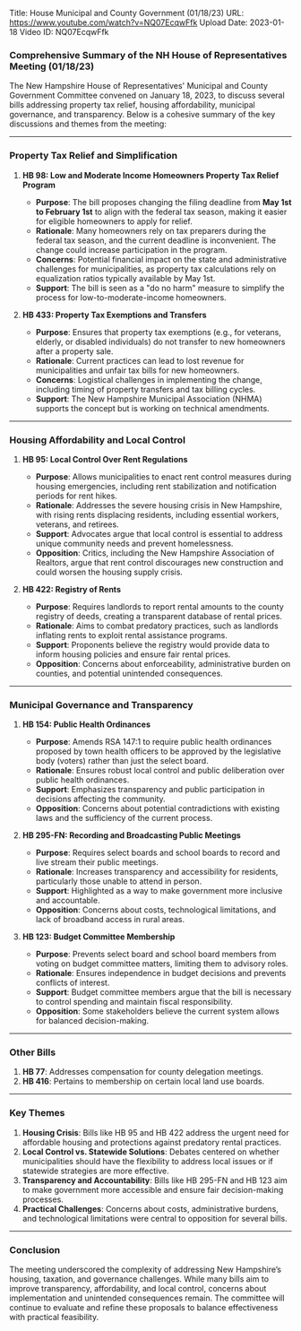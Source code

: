 Title: House Municipal and County Government (01/18/23)
URL: https://www.youtube.com/watch?v=NQ07EcqwFfk
Upload Date: 2023-01-18
Video ID: NQ07EcqwFfk

### Comprehensive Summary of the NH House of Representatives Meeting (01/18/23)

The New Hampshire House of Representatives' Municipal and County Government Committee convened on January 18, 2023, to discuss several bills addressing property tax relief, housing affordability, municipal governance, and transparency. Below is a cohesive summary of the key discussions and themes from the meeting:

---

### **Property Tax Relief and Simplification**
1. **HB 98: Low and Moderate Income Homeowners Property Tax Relief Program**
   - **Purpose**: The bill proposes changing the filing deadline from **May 1st to February 1st** to align with the federal tax season, making it easier for eligible homeowners to apply for relief.
   - **Rationale**: Many homeowners rely on tax preparers during the federal tax season, and the current deadline is inconvenient. The change could increase participation in the program.
   - **Concerns**: Potential financial impact on the state and administrative challenges for municipalities, as property tax calculations rely on equalization ratios typically available by May 1st.
   - **Support**: The bill is seen as a "do no harm" measure to simplify the process for low-to-moderate-income homeowners.

2. **HB 433: Property Tax Exemptions and Transfers**
   - **Purpose**: Ensures that property tax exemptions (e.g., for veterans, elderly, or disabled individuals) do not transfer to new homeowners after a property sale.
   - **Rationale**: Current practices can lead to lost revenue for municipalities and unfair tax bills for new homeowners.
   - **Concerns**: Logistical challenges in implementing the change, including timing of property transfers and tax billing cycles.
   - **Support**: The New Hampshire Municipal Association (NHMA) supports the concept but is working on technical amendments.

---

### **Housing Affordability and Local Control**
1. **HB 95: Local Control Over Rent Regulations**
   - **Purpose**: Allows municipalities to enact rent control measures during housing emergencies, including rent stabilization and notification periods for rent hikes.
   - **Rationale**: Addresses the severe housing crisis in New Hampshire, with rising rents displacing residents, including essential workers, veterans, and retirees.
   - **Support**: Advocates argue that local control is essential to address unique community needs and prevent homelessness.
   - **Opposition**: Critics, including the New Hampshire Association of Realtors, argue that rent control discourages new construction and could worsen the housing supply crisis.

2. **HB 422: Registry of Rents**
   - **Purpose**: Requires landlords to report rental amounts to the county registry of deeds, creating a transparent database of rental prices.
   - **Rationale**: Aims to combat predatory practices, such as landlords inflating rents to exploit rental assistance programs.
   - **Support**: Proponents believe the registry would provide data to inform housing policies and ensure fair rental prices.
   - **Opposition**: Concerns about enforceability, administrative burden on counties, and potential unintended consequences.

---

### **Municipal Governance and Transparency**
1. **HB 154: Public Health Ordinances**
   - **Purpose**: Amends RSA 147:1 to require public health ordinances proposed by town health officers to be approved by the legislative body (voters) rather than just the select board.
   - **Rationale**: Ensures robust local control and public deliberation over public health ordinances.
   - **Support**: Emphasizes transparency and public participation in decisions affecting the community.
   - **Opposition**: Concerns about potential contradictions with existing laws and the sufficiency of the current process.

2. **HB 295-FN: Recording and Broadcasting Public Meetings**
   - **Purpose**: Requires select boards and school boards to record and live stream their public meetings.
   - **Rationale**: Increases transparency and accessibility for residents, particularly those unable to attend in person.
   - **Support**: Highlighted as a way to make government more inclusive and accountable.
   - **Opposition**: Concerns about costs, technological limitations, and lack of broadband access in rural areas.

3. **HB 123: Budget Committee Membership**
   - **Purpose**: Prevents select board and school board members from voting on budget committee matters, limiting them to advisory roles.
   - **Rationale**: Ensures independence in budget decisions and prevents conflicts of interest.
   - **Support**: Budget committee members argue that the bill is necessary to control spending and maintain fiscal responsibility.
   - **Opposition**: Some stakeholders believe the current system allows for balanced decision-making.

---

### **Other Bills**
1. **HB 77**: Addresses compensation for county delegation meetings.
2. **HB 416**: Pertains to membership on certain local land use boards.

---

### **Key Themes**
1. **Housing Crisis**: Bills like HB 95 and HB 422 address the urgent need for affordable housing and protections against predatory rental practices.
2. **Local Control vs. Statewide Solutions**: Debates centered on whether municipalities should have the flexibility to address local issues or if statewide strategies are more effective.
3. **Transparency and Accountability**: Bills like HB 295-FN and HB 123 aim to make government more accessible and ensure fair decision-making processes.
4. **Practical Challenges**: Concerns about costs, administrative burdens, and technological limitations were central to opposition for several bills.

---

### **Conclusion**
The meeting underscored the complexity of addressing New Hampshire’s housing, taxation, and governance challenges. While many bills aim to improve transparency, affordability, and local control, concerns about implementation and unintended consequences remain. The committee will continue to evaluate and refine these proposals to balance effectiveness with practical feasibility.